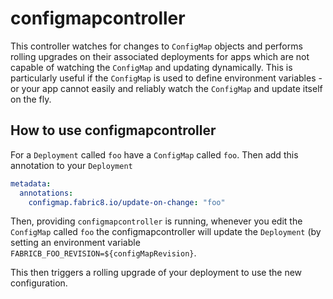 # configmapcontroller

This controller watches for changes to `ConfigMap` objects and performs rolling upgrades on their associated deployments for apps which are not capable of watching the `ConfigMap` and updating dynamically.  This is particularly useful if the `ConfigMap` is used to define environment variables - or your app cannot easily and reliably watch the `ConfigMap` and update itself on the fly. 

## How to use configmapcontroller

For a `Deployment` called `foo` have a `ConfigMap` called `foo`. Then add this annotation to your `Deployment`

```yaml
metadata:
  annotations:
    configmap.fabric8.io/update-on-change: "foo"
```

Then, providing `configmapcontroller` is running, whenever you edit the `ConfigMap` called `foo` the configmapcontroller will update the `Deployment` (by setting an environment variable `FABRICB_FOO_REVISION=${configMapRevision}`.

This then triggers a rolling upgrade of your deployment to use the new configuration.
